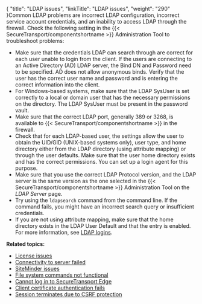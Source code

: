 {
    "title": "LDAP issues",
    "linkTitle": "LDAP issues",
    "weight": "290"
}Common LDAP problems are incorrect LDAP configuration, incorrect service account credentials, and an inability to access LDAP through the firewall. Check the following setting in the {{< SecureTransport/componentshortname  >}} Administration Tool to troubleshoot problems:

-   Make sure that the credentials LDAP can search through are correct for each user unable to login from the client. If the users are connecting to an Active Directory (AD) LDAP server, the Bind DN and Password need to be specified. AD does not allow anonymous binds. Verify that the user has the correct user name and password and is entering the correct information into the client.
-   For Windows-based systems, make sure that the LDAP SysUser is set correctly to a local or domain user that has the necessary permissions on the directory. The LDAP SysUser must be present in the password vault.
-   Make sure that the correct LDAP port, generally 389 or 3268, is available to {{< SecureTransport/componentshortname >}} in the firewall.
-   Check that for each LDAP-based user, the settings allow the user to obtain the UID/GID (UNIX-based systems only), user type, and home directory either from the LDAP directory (using attribute mapping) or through the user defaults. Make sure that the user home directory exists and has the correct permissions. You can set up a login agent for this purpose.
-   Make sure that you use the correct LDAP Protocol version, and the LDAP server is the same version as the one selected in the {{< SecureTransport/componentshortname >}} Administration Tool on the *LDAP Server* page.
-   Try using the `ldapsearch` command from the command line. If the command fails, you might have an incorrect search query or insufficient credentials.
-   If you are not using attribute mapping, make sure that the home directory exists in the LDAP User Default and that the entry is enabled. For more information, see [LDAP logins](../../../c_st_authentication/c_st_ldap_logins#LDAP).

**Related topics:**

-   [License issues](../t_st_license_issues)
-   [Connectivity to server failed](../t_st_connectivity_to_server_failed)
-   [SiteMinder issues](../t_st_siteminder_issues)
-   [File system commands not functional](../c_st_file_system_commands_not_functional)
-   [Cannot log in to SecureTransport Edge](../c_st_cannot_log_edge)
-   [Client certificate authentication fails](../c_st_client_certificate_authentication_fails)
-   [Session terminates due to CSRF protection](../c_st_session_terminates_due_to_csrf_protection)
